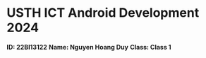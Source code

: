 USTH ICT Android Development 2024
========================================

**ID: 22BI13122**
**Name: Nguyen Hoang Duy**
**Class: Class 1**
